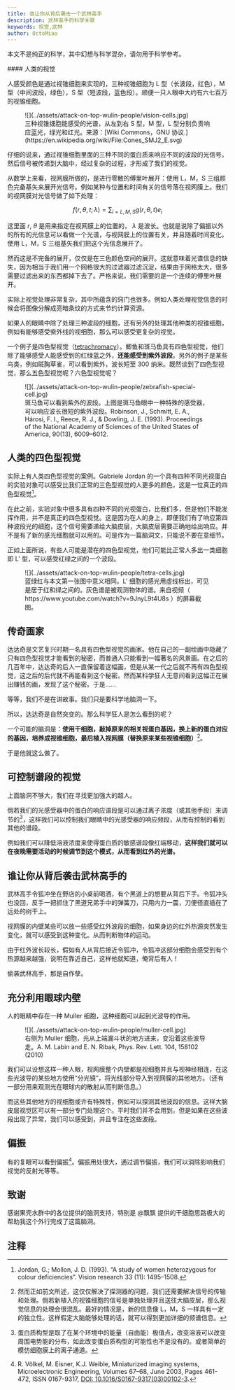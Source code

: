 ```yaml
---
title: 谁让你从背后袭击一个武林高手
description: 武林高手的科学关联
keywords: 视觉,武林
author: OctoMiao
---
```


本文不是纯正的科学，其中幻想与科学混杂，请勿用于科学参考。

<div class="notes--extra" markdown="1">
#### 人类的视觉

人感受颜色是通过视锥细胞来实现的，三种视锥细胞为 L 型（长波段，红色），M 型（中间波段，绿色），S 型（短波段，蓝色段）。顺便一只人眼中大约有六七百万的视锥细胞。

<figure markdown="1">
![](../assets/attack-on-top-wulin-people/vision-cells.jpg)
<figcaption>
三种视锥细胞能感受的光谱，从左到右 S 型，M 型，L 型分别负责响应蓝光，绿光和红光。来源：[Wiki Commons，GNU 协议.](https://en.wikipedia.org/wiki/File:Cones_SMJ2_E.svg)
</figcaption>
</figure>

仔细的说来，通过视锥细胞里面的三种不同的蛋白质来响应不同的波段的光信号。然后信号被传递到大脑中，经过复杂的过程，才形成了我们的视觉。

从数学上来看，视网膜所做的，是进行零散的傅里叶展开：使用 L，M，S 三组颜色完备基矢来展开光信号。例如某种与位置和时间有关的信号落在视网膜上。我们的视网膜对光信号做了如下处理：

$$
\begin{equation}
f(r,\theta,t;\lambda) = \sum_{i=L,M,S} g(r,\theta,t)e_i
\end{equation}
$$

这里面 $r$, $\theta$ 是用来指定在视网膜上的位置的， $\lambda$ 是波长。也就是说除了偏振以外的所有的光信息可以看做一个光谱，与视网膜上的位置有关，并且随着时间变化。使用 L，M，S 三组基矢我们把这个光信息展开了。

然而这是不完备的展开，仅仅是在三色颜色空间的展开。这就意味着光谱信息的缺失，因为相当于我们用一个网格很大的过滤器过滤沉淀，结果由于网格太大，很多需要过滤出来的东西都掉下去了。严格来说，我们需要的是一个连续的傅里叶展开。

实际上视觉处理非常复杂，其中所蕴含的窍门也很多。例如人类处理视觉信息的时候会将图像分解成亮暗条纹的方式来节约计算资源。
</div>


如果人的眼睛中除了处理三种波段的细胞，还有另外的处理其他种类的视锥细胞，例如有能够感受紫外线的视细胞，那么可以感受更复杂的视觉。

一个例子是四色型视觉（[tetrachromacy](https://en.wikipedia.org/wiki/Tetrachromacy)）。鲫鱼和斑马鱼具有四色型视觉，他们除了能够感受人能感受到的红绿蓝之外，**还能感受到紫外波段**。另外的例子是某些鸟类，例如斑胸草雀，可以看到紫外，波长短至 300 纳米。既然谈到了四色型视觉，那么五色型视觉呢？六色型视觉呢？

<figure markdown="1">
![](../assets/attack-on-top-wulin-people/zebrafish-special-cell.jpg)
<figcaption>
斑马鱼可以看到紫外的波段。上图是斑马鱼眼中一种特殊的感受器，可以响应波长很短的紫外波段。Robinson, J., Schmitt, E. A., Hárosi, F. I., Reece, R. J., & Dowling, J. E. (1993).  Proceedings of the National Academy of Sciences of the United States of America, 90(13), 6009–6012.
</figcaption>
</figure>


## 人类的四色型视觉

实际上有人类四色型视觉的案例。Gabriele Jordan 的一个具有四种不同光视蛋白的实验对象可以感受比我们正常的三色型视觉的人更多的颜色，这是一位真正的四色型视觉[^1]。


在此之前，实验对象中很多具有四种不同的光视蛋白，比我们多，但是他们不能发挥作用，并不是真正的四色型视觉。这是因为在人的身上，即便我们有了响应第四种波段光的细胞，这个信号需要递给大脑皮层，大脑皮层需要正确地给出响应。并不是有了新的感光细胞就可以用的。可是作为一篇脑洞文，只能说不要在意细节。

正如上面所说，有些人可能是潜在的四色型视觉，他们可能比正常人多出一类细胞即 L’ 型，可以感受红绿之间的一个波段。

<figure markdown="1">
![](../assets/attack-on-top-wulin-people/tetra-cells.jpg)
<figcaption>
蓝绿红与本文第一张图中意义相同。L’ 细胞的感光用虚线标出，可见是居于红和绿之间的。灰色谱是被观测物体的谱。来自视频（ https://www.youtube.com/watch?v=9JnyL9t4U8s ）的屏幕截图。
</figcaption>
</figure>


## 传奇画家

达达奇是文艺复兴时期一名具有四色型视觉的画家。他在自己的一副绘画中隐藏了只有四色型视觉才能看到的秘密，而普通人只能看到一幅著名的风景画。在之后的几百年中，达达奇的后人一直保留着这幅画，但是从某一代之后就不再有四色型视觉，这之后的后代就不再能看到这个秘密。然而某科学狂人无意间看到这幅正在展出赚钱的画，发现了这个秘密。于是……

等等，我们不是在讲故事。我们只是要科学地脑洞一下。

所以，达达奇是自然突变的。那么科学狂人是怎么看到的呢？

一个可能的脑洞是：**使用干细胞，敲掉原来的相关视蛋白基因，换上新的蛋白对应的基因，培养成视锥细胞，最后植入视网膜（替换原来某些视锥细胞）**[^2]。

于是他就这么做了。


## 可控制谱段的视觉

上面脑洞不够大，我们在寻找更加强大的超人。

倘若我们的光感受器中的蛋白的响应谱段是可以通过离子浓度（或其他手段）来调节的[^3]，这样我们可以控制我们眼睛中的光感受器的响应频段，从而有控制的看到其他的谱段。

例如我们可以降低溶液浓度来使得蛋白质的敏感谱段像红端移动，**这样我们就可以在夜晚需要活动的时候调节到这个模式，从而看到红外的光谱。**

## 谁让你从背后袭击武林高手的

武林高手令狐冲坐在野店的小桌前喝酒，有个黑道上的想要从背后下手。令狐冲头也没回，反手一把抓住了黑道兄弟手中的弹簧刀，只用内力一震，刀便径直插在了远处的树干上。

视网膜的内壁某些可以放一些感受红外波段的细胞，如果身边的红外热源突然发生变化，就可以感受到这种变化。从而判断物体的运动。

由于红外波长较长，假如有人从背后接近令狐冲，令狐冲这部分细胞会感受到有个热源越来越强，说明在靠近自己，这样他就知道，俺背后有人！

偷袭武林高手，那是自作孽。

## 充分利用眼球内壁


人的眼睛中存在一种 Muller 细胞，这种细胞可以起到光波导的作用。

<figure markdown="1">
![](../assets/attack-on-top-wulin-people/muller-cell.jpg)
<figcaption>
右侧为 Muller 细胞，光从上端漏斗状的地方进来，变沿着这些波导走。A. M. Labin and E. N. Ribak, Phys. Rev. Lett. 104, 158102 (2010)
</figcaption>
</figure>


我们可以设想这样一种人眼，视网膜整个内壁都是视细胞并且与视神经相连，在这些光波导的某些地方使用“分光镜”，将光线部分导入到视网膜的其他地方。（还有一部分用来观测光在眼球内的散射从而判断信息。）

而这些其他地方的视细胞或许有特殊性，例如可以探测其他波段的信息。这样大脑皮层视觉区可以有一部分专门处理这个。平时我们并不会用到，但是如果在这些波段出现了异常，我们可以感受到，并且专注在这些波段。

## 偏振

有的复眼可以看到偏振[^4]。偏振用处很大，通过调节偏振，我们可以消除影响我们视觉的反射光等等。



## 致谢

感谢果壳水群中的各位提供的脑洞支持，特别是 @飘飘 提供的干细胞思路极大的帮助我这个外行完成了这篇脑洞。



## 注释




[^1]: Jordan, G.; Mollon, J. D. (1993). “A study of women heterozygous for colour deficiencies”. Vision research 33 (11): 1495–1508.
[^2]: 然而正如前文所述，这仅仅解决了探测器的问题，我们还需要解决信号的传输和处理。倘若新植入的视锥细胞的信号是单独处理并且送往大脑皮层，那么视觉信息的处理会很混乱。最好的情况是，新的信息像 L，M，S 一样具有一定的独立性。这样假定大脑能够处理的话，就可以得到更加详细的频谱信息。
[^3]: 蛋白质构型是取了在某个环境中的能量（自由能）极值点，改变溶液可以改变周围电势能的分布，如此改变蛋白质构型的可能性也不是没有的。或者简单的模仿细胞膜上的离子通道。
[^4]: R. Völkel, M. Eisner, K.J. Weible, Miniaturized imaging systems, Microelectronic Engineering, Volumes 67–68, June 2003, Pages 461-472, ISSN 0167-9317, [DOI: 10.1016/S0167-9317(03)00102-3](http://dx.doi.org/10.1016/S0167-9317(03)00102-3).
